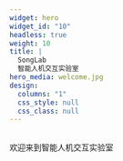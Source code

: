 ```yaml
---
widget: hero
widget_id: "10"
headless: true
weight: 10
title: |
  SongLab  
  智能人机交互实验室
hero_media: welcome.jpg
design:
  columns: "1"
  css_style: null
  css_class: null
---
```


<br>
欢迎﻿来到智能人机交互实验室

